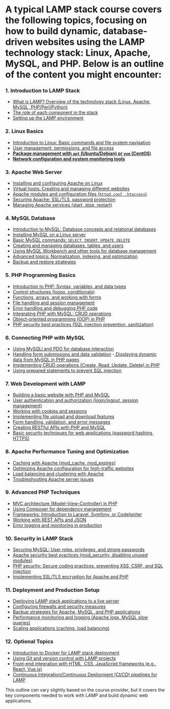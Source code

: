 # A typical LAMP stack course covers the following topics, focusing on how to build dynamic, database-driven websites using the LAMP technology stack: Linux, Apache, MySQL, and PHP. Below is an outline of the content you might encounter:

### 1. **Introduction to LAMP Stack**
   - [What is LAMP? Overview of the technology stack (Linux, Apache, MySQL, PHP/Perl/Python)](https://github.com/aw-junaid/Computer-Science/blob/main/Web%20Technologies/LAMP/Course/What%20is%20LAMP%3F%20Overview%20of%20the%20technology%20stack%20(Linux%2C%20Apache%2C%20MySQL%2C%20PHP-Perl-Python).md)
   - [The role of each component in the stack](https://github.com/aw-junaid/Computer-Science/blob/main/Web%20Technologies/LAMP/Course/The%20role%20of%20each%20component%20in%20the%20stack.md)
   - [Setting up the LAMP environment](https://github.com/aw-junaid/Computer-Science/blob/main/Web%20Technologies/LAMP/Course/Setting%20up%20the%20LAMP%20environment.md)

### 2. **Linux Basics**
   - [Introduction to Linux: Basic commands and file system navigation](https://github.com/aw-junaid/Computer-Science/blob/main/Web%20Technologies/LAMP/Course/Introduction%20to%20Linux%3A%20Basic%20commands%20and%20file%20system%20navigation.md)
   - [User management, permissions, and file access](https://github.com/aw-junaid/Computer-Science/blob/main/Web%20Technologies/LAMP/Course/User%20management%2C%20permissions%2C%20and%20file%20access.md)
   - [**Package management with `apt` (Ubuntu/Debian) or `yum` (CentOS**)](https://github.com/aw-junaid/Computer-Science/blob/main/Web%20Technologies/LAMP/Course/Package%20management%20with%20apt%20(Ubuntu-Debian)%20or%20yum%20(CentOS).md)
   - [**Network configuration and system monitoring tools**](https://github.com/aw-junaid/Computer-Science/blob/main/Web%20Technologies/LAMP/Course/Network%20configuration%20and%20system%20monitoring%20tools.md)

### 3. **Apache Web Server**
   - [Installing and configuring Apache on Linux](https://github.com/aw-junaid/Computer-Science/blob/main/Web%20Technologies/LAMP/Course/Installing%20and%20configuring%20Apache%20on%20Linux.md)
   - [Virtual hosts: Creating and managing different websites](https://github.com/aw-junaid/Computer-Science/blob/main/Web%20Technologies/LAMP/Course/Virtual%20hosts%3A%20Creating%20and%20managing%20different%20websites.md)
   - [Apache modules and configuration files (`httpd.conf`, `.htaccess`)](https://github.com/aw-junaid/Computer-Science/blob/main/Web%20Technologies/LAMP/Course/Apache%20modules%20and%20configuration%20files%20(httpd.conf%2C%20.htaccess).md)
   - [Securing Apache: SSL/TLS, password protection](https://github.com/aw-junaid/Computer-Science/blob/main/Web%20Technologies/LAMP/Course/Securing%20Apache%3A%20SSL.md)
   - [Managing Apache services (start, stop, restart)](https://github.com/aw-junaid/Computer-Science/blob/main/Web%20Technologies/LAMP/Course/Managing%20Apache%20services%20(start%2C%20stop%2C%20restart).md)

### 4. **MySQL Database**
   - [Introduction to MySQL: Database concepts and relational databases](https://github.com/aw-junaid/Computer-Science/blob/main/Web%20Technologies/LAMP/Course/Introduction%20to%20MySQL%3A%20Database%20concepts%20and%20relational%20databases.md)
   - [Installing MySQL on a Linux server](https://github.com/aw-junaid/Computer-Science/blob/main/Web%20Technologies/LAMP/Course/Installing%20MySQL%20on%20a%20Linux%20server.md)
   - [Basic MySQL commands: `SELECT`, `INSERT`, `UPDATE`, `DELETE`](https://github.com/aw-junaid/Computer-Science/blob/main/Web%20Technologies/LAMP/Course/Basic%20MySQL%20commands%3A%20SELECT%2C%20INSERT%2C%20UPDATE%2C%20DELETE.md)
   - [Creating and managing databases, tables, and users](https://github.com/aw-junaid/Computer-Science/blob/main/Web%20Technologies/LAMP/Course/Creating%20and%20managing%20databases%2C%20tables%2C%20and%20users.md)
   - [Using MySQL Workbench and other tools for database management](https://github.com/aw-junaid/Computer-Science/blob/main/Web%20Technologies/LAMP/Course/Using%20MySQL%20Workbench%20and%20other%20tools%20for%20database%20management.md)
   - [Advanced topics: Normalization, indexing, and optimization](https://github.com/aw-junaid/Computer-Science/blob/main/Web%20Technologies/LAMP/Course/Advanced%20topics%3A%20Normalization%2C%20indexing%2C%20and%20optimization.md)
   - [Backup and restore strategies](https://github.com/aw-junaid/Computer-Science/blob/main/Web%20Technologies/LAMP/Course/Backup%20and%20restore%20strategies.md)

### 5. **PHP Programming Basics**
   - [Introduction to PHP: Syntax, variables, and data types](https://github.com/aw-junaid/Computer-Science/blob/main/Web%20Technologies/LAMP/Course/Introduction%20to%20PHP%3A%20Syntax%2C%20variables%2C%20and%20data%20types.md)
   - [Control structures (loops, conditionals)](https://github.com/aw-junaid/Computer-Science/blob/main/Web%20Technologies/LAMP/Course/Control%20structures%20(loops%2C%20conditionals).md)
   - [Functions, arrays, and working with forms](https://github.com/aw-junaid/Computer-Science/blob/main/Web%20Technologies/LAMP/Course/Control%20structures%20(loops%2C%20conditionals).md)
   - [File handling and session management](https://github.com/aw-junaid/Computer-Science/blob/main/Web%20Technologies/LAMP/Course/File%20handling%20and%20session%20management.md)
   - [Error handling and debugging PHP code](https://github.com/aw-junaid/Computer-Science/blob/main/Web%20Technologies/LAMP/Course/Error%20handling%20and%20debugging%20PHP%20code.md)
   - [Integrating PHP with MySQL: CRUD operations](https://github.com/aw-junaid/Computer-Science/blob/main/Web%20Technologies/LAMP/Course/Integrating%20PHP%20with%20MySQL%3A%20CRUD%20operations..md)
   - [Object-oriented programming (OOP) in PHP](https://github.com/aw-junaid/Computer-Science/blob/main/Web%20Technologies/LAMP/Course/Object-oriented%20programming%20(OOP)%20in%20PHP.md)
   - [PHP security best practices (SQL injection prevention, sanitization)](https://github.com/aw-junaid/Computer-Science/blob/main/Web%20Technologies/LAMP/Course/PHP%20security%20best%20practices%20(SQL%20injection%20prevention%2C%20sanitization).md)

### 6. **Connecting PHP with MySQL**
   - [Using MySQLi and PDO for database interaction](https://github.com/aw-junaid/Computer-Science/blob/main/Web%20Technologies/LAMP/Course/Using%20MySQLi%20and%20PDO%20for%20database%20interaction.md)
   - [Handling form submissions and data validation](https://github.com/aw-junaid/Computer-Science/blob/main/Web%20Technologies/LAMP/Course/Handling%20form%20submissions%20and%20data%20validation.md)
   -[ Displaying dynamic data from MySQL in PHP pages](https://github.com/aw-junaid/Computer-Science/blob/main/Web%20Technologies/LAMP/Course/Displaying%20dynamic%20data%20from%20MySQL%20in%20PHP%20pages.md)
   - [Implementing CRUD operations (Create, Read, Update, Delete) in PHP](https://github.com/aw-junaid/Computer-Science/blob/main/Web%20Technologies/LAMP/Course/Implementing%20CRUD%20operations%20(Create%2C%20Read%2C%20Update%2C%20Delete)%20in%20PHP.md)
   - [Using prepared statements to prevent SQL injection](https://github.com/aw-junaid/Computer-Science/blob/main/Web%20Technologies/LAMP/Course/Using%20prepared%20statements%20to%20prevent%20SQL%20injection.md)

### 7. **Web Development with LAMP**
   - [Building a basic website with PHP and MySQL](https://github.com/aw-junaid/Computer-Science/blob/main/Web%20Technologies/LAMP/Course/Building%20a%20basic%20website%20with%20PHP%20and%20MySQ.md)
   - [User authentication and authorization (login/logout, session management)](https://github.com/aw-junaid/Computer-Science/blob/main/Web%20Technologies/LAMP/Course/User%20authentication%20and%20authorization%20(loginlogout%2C%20session%20management).md)
   - [Working with cookies and sessions](https://github.com/aw-junaid/Computer-Science/blob/main/Web%20Technologies/LAMP/Course/Working%20with%20cookies%20and%20sessions.md)
   - [Implementing file upload and download features](https://github.com/aw-junaid/Computer-Science/blob/main/Web%20Technologies/LAMP/Course/Implementing%20file%20upload%20and%20download%20features.md)
   - [Form handling, validation, and error messages](https://github.com/aw-junaid/Computer-Science/blob/main/Web%20Technologies/LAMP/Course/Form%20handling%2C%20validation%2C%20and%20error%20messages.md)
   - [Creating RESTful APIs with PHP and MySQL](https://github.com/aw-junaid/Computer-Science/blob/main/Web%20Technologies/LAMP/Course/Creating%20RESTful%20APIs%20with%20PHP%20and%20MySQL.md)
   - [Basic security techniques for web applications (password hashing, HTTPS)](https://github.com/aw-junaid/Computer-Science/blob/main/Web%20Technologies/LAMP/Course/Basic%20security%20techniques%20for%20web%20applications%20(password%20hashing%2C%20HTTPS).md)

### 8. **Apache Performance Tuning and Optimization**
   - [Caching with Apache (mod_cache, mod_expires)](https://github.com/aw-junaid/Computer-Science/blob/main/Web%20Technologies/LAMP/Course/Caching%20with%20Apache%20(mod_cache%2C%20mod_expires).md)
   - [Optimizing Apache configuration for high-traffic websites](https://github.com/aw-junaid/Computer-Science/blob/main/Web%20Technologies/LAMP/Course/Optimizing%20Apache%20configuration%20for%20high-traffic%20websites.md)
   - [Load balancing and clustering with Apache](https://github.com/aw-junaid/Computer-Science/blob/main/Web%20Technologies/LAMP/Course/Load%20balancing%20and%20clustering%20with%20Apache.md)
   - [Troubleshooting Apache server issues](https://github.com/aw-junaid/Computer-Science/blob/main/Web%20Technologies/LAMP/Course/Troubleshooting%20Apache%20server%20issues.md)

### 9. **Advanced PHP Techniques**
   - [MVC architecture (Model-View-Controller) in PHP](https://github.com/aw-junaid/Computer-Science/blob/main/Web%20Technologies/LAMP/Course/MVC%20architecture%20(Model-View-Controller)%20in%20PHP.md)
   - [Using Composer for dependency management](https://github.com/aw-junaid/Computer-Science/blob/main/Web%20Technologies/LAMP/Course/Using%20Composer%20for%20dependency%20management.md)
   - [Frameworks: Introduction to Laravel, Symfony, or CodeIgniter](https://github.com/aw-junaid/Computer-Science/blob/main/Web%20Technologies/LAMP/Course/Frameworks%3A%20Introduction%20to%20Laravel%2C%20Symfony%2C%20or%20CodeIgniter.md)
   - [Working with REST APIs and JSON](https://github.com/aw-junaid/Computer-Science/blob/main/Web%20Technologies/LAMP/Course/Working%20with%20REST%20APIs%20and%20JSON.md)
   - [Error logging and monitoring in production](https://github.com/aw-junaid/Computer-Science/blob/main/Web%20Technologies/LAMP/Course/Error%20logging%20and%20monitoring%20in%20production.md)

### 10. **Security in LAMP Stack**
   - [Securing MySQL: User roles, privileges, and strong passwords](https://github.com/aw-junaid/Computer-Science/blob/main/Web%20Technologies/LAMP/Course/Securing%20MySQL%3A%20User%20roles%2C%20privileges%2C%20and%20strong%20passwords.md)
   - [Apache security best practices (mod_security, disabling unused modules)](https://github.com/aw-junaid/Computer-Science/blob/main/Web%20Technologies/LAMP/Course/Apache%20security%20best%20practices%20(mod_security%2C%20disabling%20unused%20modules).md)
   - [PHP security: Secure coding practices, preventing XSS, CSRF, and SQL injection](https://github.com/aw-junaid/Computer-Science/blob/main/Web%20Technologies/LAMP/Course/PHP%20security%3A%20Secure%20coding%20practices%2C%20preventing%20XSS%2C%20CSRF%2C%20and%20SQL%20injection.md)
   - [Implementing SSL/TLS encryption for Apache and PHP](https://github.com/aw-junaid/Computer-Science/blob/main/Web%20Technologies/LAMP/Course/Implementing%20SSL.md)

### 11. **Deployment and Production Setup**
   - [Deploying LAMP stack applications to a live server](https://github.com/aw-junaid/Computer-Science/blob/main/Web%20Technologies/LAMP/Course/Deploying%20LAMP%20stack%20applications%20to%20a%20live%20server.md)
   - [Configuring firewalls and security measures](https://github.com/aw-junaid/Computer-Science/blob/main/Web%20Technologies/LAMP/Course/Configuring%20firewalls%20and%20security%20measures.md)
   - [Backup strategies for Apache, MySQL, and PHP applications](https://github.com/aw-junaid/Computer-Science/blob/main/Web%20Technologies/LAMP/Course/Backup%20strategies%20for%20Apache%2C%20MySQL%2C%20and%20PHP%20applications.md)
   - [Performance monitoring and logging (Apache logs, MySQL slow queries)](https://github.com/aw-junaid/Computer-Science/blob/main/Web%20Technologies/LAMP/Course/Performance%20monitoring%20and%20logging%20(Apache%20logs%2C%20MySQL%20slow%20queries).md)
   - [Scaling applications (caching, load balancing)](https://github.com/aw-junaid/Computer-Science/blob/main/Web%20Technologies/LAMP/Course/Scaling%20applications%20(caching%2C%20load%20balancing).md)
   
### 12. **Optional Topics**
   - [Introduction to Docker for LAMP stack deployment](https://github.com/aw-junaid/Computer-Science/blob/main/Web%20Technologies/LAMP/Course/Introduction%20to%20Docker%20for%20LAMP%20stack%20deployment.md)
   - [Using Git and version control with LAMP projects](https://github.com/aw-junaid/Computer-Science/blob/main/Web%20Technologies/LAMP/Course/Using%20Git%20and%20version%20control%20with%20LAMP%20projects.md)
   - [Front-end integration with HTML, CSS, JavaScript frameworks (e.g., React, Vue.js)](https://github.com/aw-junaid/Computer-Science/blob/main/Web%20Technologies/LAMP/Course/Front-end%20integration%20with%20HTML%2C%20CSS%2C%20JavaScript%20frameworks%20(e.g.%2C%20React%2C%20Vue.js).md)
   - [Continuous Integration/Continuous Deployment (CI/CD) pipelines for LAMP](https://github.com/aw-junaid/Computer-Science/blob/main/Web%20Technologies/LAMP/Course/Continuous%20Integration.md)

This outline can vary slightly based on the course provider, but it covers the key components needed to work with LAMP and build dynamic web applications.
